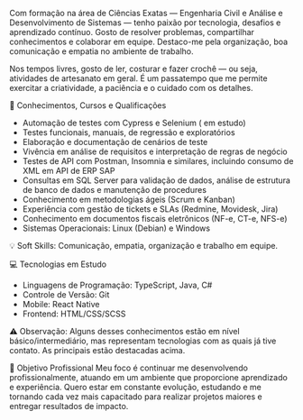 Com formação na área de Ciências Exatas — Engenharia Civil e Análise e Desenvolvimento de Sistemas — tenho paixão por tecnologia, desafios e aprendizado contínuo. Gosto de resolver problemas, compartilhar conhecimentos e colaborar em equipe. Destaco-me pela organização, boa comunicação e empatia no ambiente de trabalho.

Nos tempos livres, gosto de ler, costurar e fazer crochê — ou seja, atividades de artesanato em geral. É um passatempo que me permite exercitar a criatividade, a paciência e o cuidado com os detalhes.

🚀 Conhecimentos, Cursos e Qualificações

- Automação de testes com Cypress e Selenium ( em estudo)
- Testes funcionais, manuais, de regressão e exploratórios
- Elaboração e documentação de cenários de teste
- Vivência em análise de requisitos e interpretação de regras de negócio
- Testes de API com Postman, Insomnia e similares, incluindo consumo de XML em API de ERP SAP
- Consultas em SQL Server para validação de dados, análise de estrutura de banco de dados e manutenção de procedures
- Conhecimento em metodologias ágeis (Scrum e Kanban)
- Experiência com gestão de tickets e SLAs (Redmine, Movidesk, Jira)
- Conhecimento em documentos fiscais eletrônicos (NF-e, CT-e, NFS-e)
- Sistemas Operacionais: Linux (Debian) e Windows

💡 Soft Skills: Comunicação, empatia, organização e trabalho em equipe.

💻 Tecnologias em Estudo

- Linguagens de Programação: TypeScript, Java, C#
- Controle de Versão: Git
- Mobile: React Native
- Frontend: HTML/CSS/SCSS

⚠️ Observação: Alguns desses conhecimentos estão em nível básico/intermediário, mas representam tecnologias com as quais já tive contato. As principais estão destacadas acima.

🎯 Objetivo Profissional
Meu foco é continuar me desenvolvendo profissionalmente, atuando em um ambiente que proporcione aprendizado e experiência. Quero estar em constante evolução, estudando e me tornando cada vez mais capacitado para realizar projetos maiores e entregar resultados de impacto.
